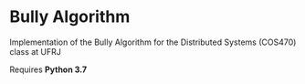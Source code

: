 # Bully Algorithm

Implementation of the Bully Algorithm for the Distributed Systems (COS470) class at UFRJ

Requires **Python 3.7**
